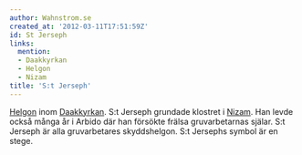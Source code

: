 ```yaml
---
author: Wahnstrom.se
created_at: '2012-03-11T17:51:59Z'
id: St Jerseph
links:
  mention:
  - Daakkyrkan
  - Helgon
  - Nizam
title: 'S:t Jerseph'
---
```


[Helgon] inom [Daakkyrkan]. S:t Jerseph grundade klostret i [Nizam]. Han levde också många år i
Arbido där han försökte frälsa gruvarbetarnas själar. S:t Jerseph är alla gruvarbetares
skyddshelgon. S:t Jersephs symbol är en stege.

  [Helgon]: Helgon
  [Daakkyrkan]: Daakkyrkan
  [Nizam]: Nizam